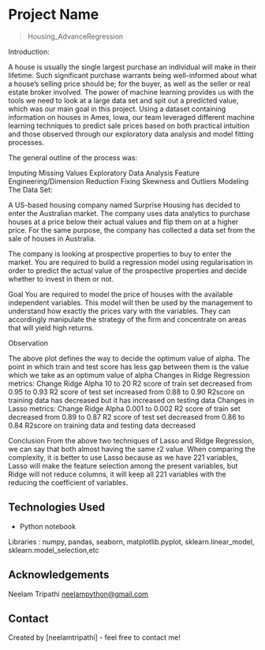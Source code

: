 # Project Name
> Housing_AdvanceRegression


Introduction:

A house is usually the single largest purchase an individual will make in their lifetime. Such significant purchase warrants being well-informed about what a house’s selling price should be; for the buyer, as well as the seller or real estate broker involved. The power of machine learning provides us with the tools we need to look at a large data set and spit out a predicted value, which was our main goal in this project. Using a dataset containing information on houses in Ames, Iowa, our team leveraged different machine learning techniques to predict sale prices based on both practical intuition and those observed through our exploratory data analysis and model fitting processes.

The general outline of the process was:

Imputing Missing Values
Exploratory Data Analysis
Feature Engineering/Dimension Reduction
Fixing Skewness and Outliers
Modeling
The Data Set:

A US-based housing company named Surprise Housing has decided to enter the Australian market. The company uses data analytics to purchase houses at a price below their actual values and flip them on at a higher price. For the same purpose, the company has collected a data set from the sale of houses in Australia.

The company is looking at prospective properties to buy to enter the market. You are required to build a regression model using regularisation in order to predict the actual value of the prospective properties and decide whether to invest in them or not.

Goal
You are required to model the price of houses with the available independent variables. This model will then be used by the management to understand how exactly the prices vary with the variables. They can accordingly manipulate the strategy of the firm and concentrate on areas that will yield high returns.

Observation

The above plot defines the way to decide the optimum value of alpha.
The point in which train and test score has less gap between them is the value which we take as an optimum value of alpha
Changes in Ridge Regression metrics:
Change Ridge Alpha 10 to 20
R2 score of train set decreased from 0.95 to 0.93
R2 score of test set increased from 0.88 to 0.90
R2score on training data has decreased but it has increased on testing data
Changes in Lasso metrics:
Change Ridge Alpha 0.001 to 0.002
R2 score of train set decreased from 0.89 to 0.87
R2 score of test set decreased from 0.86 to 0.84
R2score on training data and testing data decreased

Conclusion
From the above two techniques of Lasso and Ridge Regression, we can say that both almost having the same r2 value.
When comparing the complexity, it is better to use Lasso because as we have 221 variables, Lasso will make the feature selection among the present variables, but Ridge will not reduce columns, it will keep all 221 variables with the reducing the coefficient of variables.

## Technologies Used
- Python notebook

Libraries :
numpy, pandas, seaborn, matplotlib.pyplot, sklearn.linear_model, sklearn.model_selection,etc



## Acknowledgements
Neelam Tripathi
neelampython@gmail.com


## Contact
Created by [neelamtripathi] - feel free to contact me!

